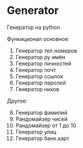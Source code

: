 # Generator
Генератор на python

Функиционал основное:
1. Генератор тел.номеров
2. Генератор ру имён
3. Генератор личностей
4. Генератор почт
5. Генератор ссылок
6. Генератор паролей
7. Генератор ников

Другое:

8. Генератор фамилий
9. Рандомайзер чисей
10. Рандомайзер от 1 до 10
11. Генератор улиц
12. Генератор банк.карт
